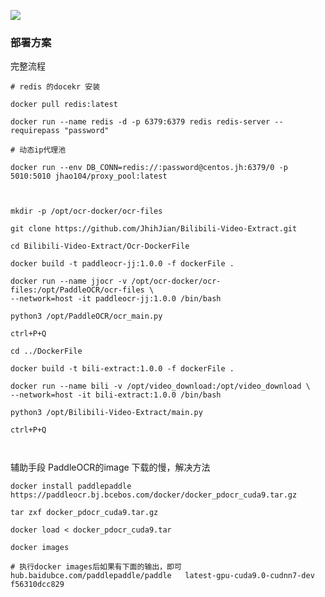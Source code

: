 ![](https://socialify.git.ci/JhihJian/Bilibili-Video-Extract/image?description=1&font=Raleway&language=1&owner=1&pattern=Circuit%20Board&stargazers=1&theme=Light)


### 部署方案
完整流程
```
# redis 的docekr 安装

docker pull redis:latest

docker run --name redis -d -p 6379:6379 redis redis-server --requirepass "password"

# 动态ip代理池

docker run --env DB_CONN=redis://:password@centos.jh:6379/0 -p 5010:5010 jhao104/proxy_pool:latest



mkdir -p /opt/ocr-docker/ocr-files

git clone https://github.com/JhihJian/Bilibili-Video-Extract.git

cd Bilibili-Video-Extract/Ocr-DockerFile

docker build -t paddleocr-jj:1.0.0 -f dockerFile .

docker run --name jjocr -v /opt/ocr-docker/ocr-files:/opt/PaddleOCR/ocr-files \
--network=host -it paddleocr-jj:1.0.0 /bin/bash

python3 /opt/PaddleOCR/ocr_main.py

ctrl+P+Q

cd ../DockerFile

docker build -t bili-extract:1.0.0 -f dockerFile .

docker run --name bili -v /opt/video_download:/opt/video_download \
--network=host -it bili-extract:1.0.0 /bin/bash

python3 /opt/Bilibili-Video-Extract/main.py 

ctrl+P+Q



``` 

辅助手段
PaddleOCR的image 下载的慢，解决方法
```
docker install paddlepaddle 
https://paddleocr.bj.bcebos.com/docker/docker_pdocr_cuda9.tar.gz

tar zxf docker_pdocr_cuda9.tar.gz

docker load < docker_pdocr_cuda9.tar

docker images

# 执行docker images后如果有下面的输出，即可
hub.baidubce.com/paddlepaddle/paddle   latest-gpu-cuda9.0-cudnn7-dev    f56310dcc829
```
